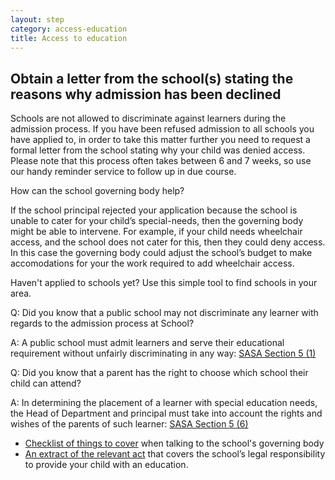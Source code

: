 ```yaml
---
layout: step
category: access-education
title: Access to education
---
```

<div class="content-taking-action">
  <div class="basic-info">
    <h2 class="header">
      <i class="fa fa-fw fa-question-circle" aria-hidden="true"></i> Obtain a letter from the school(s) stating the reasons why admission has been declined
    </h2>
    <div class="body">
      <p>Schools are not allowed to discriminate against learners during the admission process. If you have been refused admission to all schools you have applied to, in order to take this matter further you need to request a formal letter from the school stating why your child was denied access. Please note that this process often takes between 6 and 7 weeks, so use our handy reminder service to follow up in due course. </p>
    </div>
  </div>
  <div class="row">
    <div class="col-md-6">
      <div class="legal-info">
        <div class="header">
          <i class="fa fa-fw fa-gavel" aria-hidden="true"></i> How can the school governing body help? 
        </div>
        <div class="body">
          <p>If the school principal rejected your application because the school is unable to cater for your child’s special-needs, then the governing body might be able to intervene. For example, if your child needs wheelchair access, and the school does not cater for this, then they could deny access. In this case the governing body could adjust the school’s budget to make accomodations for your the work required to add wheelchair access.</p>
        </div>
      </div>
    </div>
    <div class="col-md-6">
      <div class="detailed-info">
        <div class="header">
          <i class="fa fa-fw fa-info-circle" aria-hidden="true"></i> Haven't applied to schools yet? Use this simple tool to find schools in your area.
        </div>
          <div class="body">
            <p>Q: Did you know that a public school may not discriminate any learner with regards to the admission process at School?</p>
            <p>A: A public school must admit learners and serve their educational requirement without unfairly discriminating in any way: <a class="act" target="_blank" href="https://www.acts.co.za/south-african-schools-act/5_admission_to_public_schools">SASA Section 5 (1)</a></p>
            <p>Q: Did you know that a parent has the right to choose which school their child can attend?</p>
            <p>A: In determining the placement of a learner with special education needs, the Head of Department and principal must take into account the rights and wishes of the parents of such learner: <a class="act" target="_blank" href="https://www.acts.co.za/south-african-schools-act/5_admission_to_public_schools"> SASA Section 5 (6)</a></p>
          </div>
      </div>
    </div>
  </div>
</div>

<div class="content-support-resources hidden">
  <div class="resources">
    <ul>
      <li><a href="#">Checklist of things to cover</a> when talking to the school's governing body</li>
      <li><a href="#">An extract of the relevant act</a> that covers the school’s legal responsibility to provide your child with an education. </li>
    </ul>
  </div>
</div>